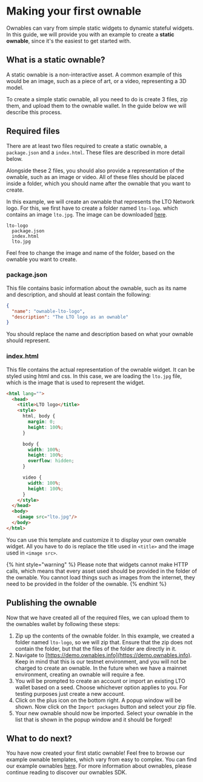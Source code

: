# Making your first ownable

Ownables can vary from simple static widgets to dynamic stateful widgets. In this guide, we will provide you with an example to create a **static ownable**, since it's the easiest to get started with.

## What is a static ownable?

A static ownable is a non-interactive asset. A common example of this would be an image, such as a piece of art, or a video, representing a 3D model.

To create a simple static ownable, all you need to do is create 3 files, zip them, and upload them to the ownable wallet. In the guide below we will describe this process.

## Required files

There are at least two files required to create a static ownable, a `package.json` and a `index.html`. These files are described in more detail below.

Alongside these 2 files, you should also provide a representation of the ownable, such as an image or video. All of these files should be placed inside a folder, which you should name after the ownable that you want to create.

In this example, we will create an ownable that represents the LTO Network logo. For this, we first have to create a folder named `lto-logo`. which contains an image `lto.jpg`. The image can be downloaded [here](https://avatars.githubusercontent.com/u/50703120).

```
lto-logo
  package.json
  index.html
  lto.jpg
```

Feel free to change the image and name of the folder, based on the ownable you want to create.

### package.json

This file contains basic information about the ownable, such as its name and description, and should at least contain the following:

```json
{
  "name": "ownable-lto-logo",
  "description": "The LTO logo as an ownable"
}
```

You should replace the name and description based on what your ownable should represent.

### index.html

This file contains the actual representation of the ownable widget. It can be styled using html and css. In this case, we are loading the `lto.jpg` file, which is the image that is used to represent the widget.

```html
<html lang="">
  <head>
    <title>LTO logo</title>
    <style>
      html, body {
        margin: 0;
        height: 100%;
      }

      body {
        width: 100%;
        height: 100%;
        overflow: hidden;
      }

      video {
        width: 100%;
        height: 100%;
      }
    </style>
  </head>
  <body>
    <image src="lto.jpg"/>
  </body>
</html>
```

You can use this template and customize it to display your own ownable widget. All you have to do is replace the title used in `<title>` and the image used in `<image src>`.

{% hint style="warning" %}
Please note that widgets cannot make HTTP calls, which means that every asset used should be provided in the folder of the ownable. You cannot load things such as images from the internet, they need to be provided in the folder of the ownable.
{% endhint %}

## Publishing the ownable

Now that we have created all of the required files, we can upload them to the ownables wallet by following these steps:

1. Zip up the contents of the ownable folder. In this example, we created a folder named `lto-logo`, so we will zip that. Ensure that the zip does not contain the folder, but that the files of the folder are directly in it.
2. Navigate to [https://demo.ownables.info](https://demo.ownables.info). Keep in mind that this is our testnet environment, and you will not be charged to create an ownable. In the future when we have a mainnet environment, creating an ownable will require a fee.
3. You will be prompted to create an account or import an existing LTO wallet based on a seed. Choose whichever option applies to you. For testing purposes just create a new account.
4. Click on the plus icon on the bottom right. A popup window will be shown. Now click on the `Import packages` button and select your zip file.
5. Your new ownable should now be imported. Select your ownable in the list that is shown in the popup window and it should be forged!

## What to do next?

You have now created your first static ownable! Feel free to browse our example ownable templates, which vary from easy to complex. You can find our example ownables [here](https://github.com/ltonetwork/ownables-sdk#examples). For more information about ownables, please continue reading to discover our ownables SDK.
